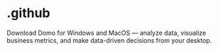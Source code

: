# .github
Download Domo for Windows and MacOS — analyze data, visualize business metrics, and make data-driven decisions from your desktop.
